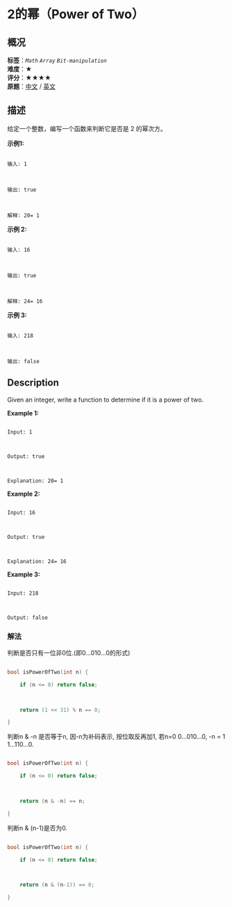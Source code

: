 # 2的幂（Power of Two）
## 概况
**标签**：*`Math`*  *`Array`*  *`Bit-manipulation`*<br>
**难度**：★<br>
**评分**：★★★★<br>
**原题**：[中文](https://leetcode-cn.com/problems/power-of-two) / [英文](https://leetcode.com/problems/power-of-two)
## 描述

给定一个整数，编写一个函数来判断它是否是 2 的幂次方。



**示例1:**

```

输入: 1



输出: true



解释: 20= 1

```



**示例 2:**

```

输入: 16



输出: true



解释: 24= 16

```



**示例 3:**

```

输入: 218



输出: false

```



## Description

Given an integer, write a function to determine if it is a power of two.



**Example 1:**

```

Input: 1



Output: true 



Explanation: 20= 1

```





**Example 2:**

```

Input: 16



Output: true



Explanation: 24= 16

```



**Example 3:**

```

Input: 218



Output: false

```



### 解法

判断是否只有一位非0位.(即0...010...0的形式)

```c++

bool isPowerOfTwo(int n) {

    if (n <= 0) return false;

    

    return (1 << 31) % n == 0;

}

```



判断n & -n 是否等于n, 因-n为补码表示, 按位取反再加1, 若n=0 0...010...0, -n = 1 1...110...0.

```c++

bool isPowerOfTwo(int n) {

    if (n <= 0) return false;

    

    return (n & -n) == n;

}

```



判断n & (n-1)是否为0.

```c++

bool isPowerOfTwo(int n) {

    if (n <= 0) return false;

    

    return (n & (n-1)) == 0;

}

```